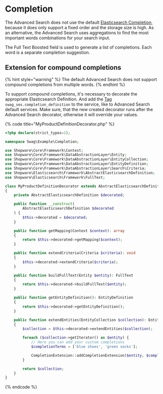 # Completion

The Advanced Search does not use the default [Elasticsearch Completion](https://www.elastic.co/guide/en/elasticsearch/reference/7.10/search-suggesters.html#completion-suggester), because it does only support a fixed order and the storage size is high. As an alternative, the Advanced Search uses aggregations to find the most important words combinations for your search input.

The Full Text Boosted field is used to generate a list of completions. Each word is a separate completion suggestion.

## Extension for compound completions

{% hint style="warning" %}
The default Advanced Search does not support compound completions from multiple words.
{% endhint %}

To support compound completions, it's necessary to decorate the appropriate Elasticsearch Definition. And add the [Tag](https://symfony.com/doc/current/service_container/tags.html) `swag_ses.completion_definition` to the service, like to Advanced Search default services. Make sure, that the new created decorator runs after the Advanced Search decorator, otherwise it will override your values.

{% code title="MyProductDefinitionDecorator.php" %}

```php
<?php declare(strict_types=1);

namespace Swag\Example\Completion;

use Shopware\Core\Framework\Context;
use Shopware\Core\Framework\DataAbstractionLayer\Entity;
use Shopware\Core\Framework\DataAbstractionLayer\EntityCollection;
use Shopware\Core\Framework\DataAbstractionLayer\EntityDefinition;
use Shopware\Core\Framework\DataAbstractionLayer\Search\Criteria;
use Shopware\Elasticsearch\Framework\AbstractElasticsearchDefinition;
use Shopware\Elasticsearch\Framework\FullText;

class MyProductDefinitionDecorator extends AbstractElasticsearchDefinition
{
    private AbstractElasticsearchDefinition $decorated;

    public function __construct(
        AbstractElasticsearchDefinition $decorated
    ) {
        $this->decorated = $decorated;
    }

    public function getMapping(Context $context): array
    {
        return $this->decorated->getMapping($context);
    }

    public function extendCriteria(Criteria $criteria): void
    {
        $this->decorated->extendCriteria($criteria);
    }

    public function buildFullText(Entity $entity): FullText
    {
        return $this->decorated->buildFullText($entity);
    }

    public function getEntityDefinition(): EntityDefinition
    {
        return $this->decorated->getEntityDefinition();
    }

    public function extendEntities(EntityCollection $collection): EntityCollection
    {
        $collection = $this->decorated->extendEntities($collection);

        foreach ($collection->getIterator() as $entity) {
            // Here you can add your custom completions
            $completionTerms = ['blue shoes', 'green socks'];

            CompletionExtension::addCompletionExtension($entity, $completionTerms);
        }

        return $collection;
    }
}
```

{% endcode %}
